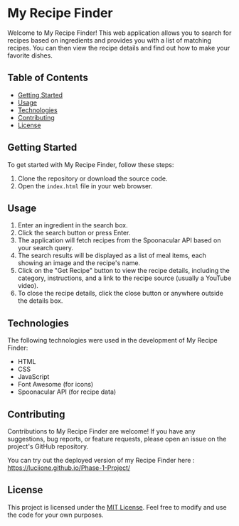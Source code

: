 # My Recipe Finder

Welcome to My Recipe Finder! This web application allows you to search for recipes based on ingredients and provides you with a list of matching recipes. You can then view the recipe details and find out how to make your favorite dishes.

## Table of Contents

- [Getting Started](#getting-started)
- [Usage](#usage)
- [Technologies](#technologies)
- [Contributing](#contributing)
- [License](#license)

## Getting Started

To get started with My Recipe Finder, follow these steps:

1. Clone the repository or download the source code.
2. Open the `index.html` file in your web browser.

## Usage

1. Enter an ingredient in the search box.
2. Click the search button or press Enter.
3. The application will fetch recipes from the Spoonacular API based on your search query.
4. The search results will be displayed as a list of meal items, each showing an image and the recipe's name.
5. Click on the "Get Recipe" button to view the recipe details, including the category, instructions, and a link to the recipe source (usually a YouTube video).
6. To close the recipe details, click the close button or anywhere outside the details box.

## Technologies

The following technologies were used in the development of My Recipe Finder:

- HTML
- CSS
- JavaScript
- Font Awesome (for icons)
- Spoonacular API (for recipe data)

## Contributing

Contributions to My Recipe Finder are welcome! If you have any suggestions, bug reports, or feature requests, please open an issue on the project's GitHub repository.

 You can try out the deployed version of my Recipe Finder here : https://luciione.github.io/Phase-1-Project/

## License

This project is licensed under the [MIT License](LICENSE). Feel free to modify and use the code for your own purposes.
